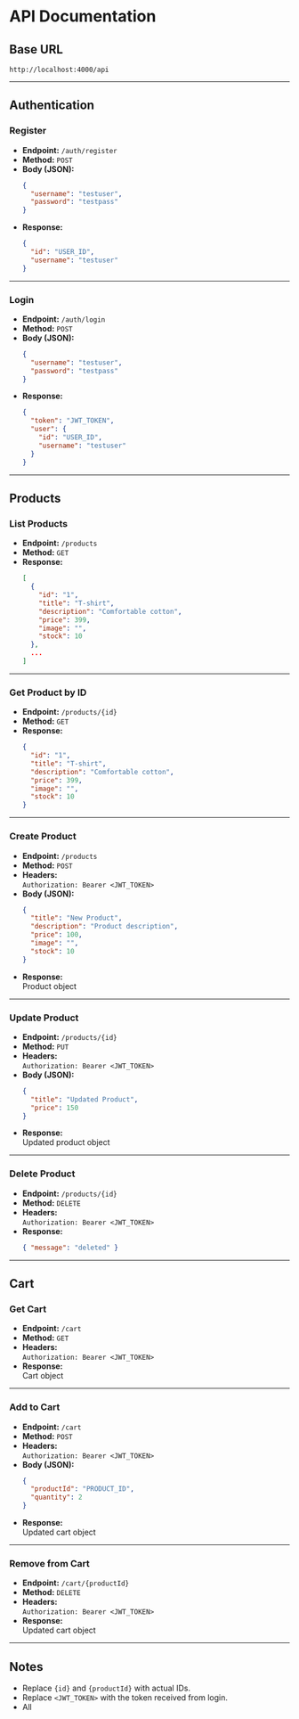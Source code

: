 # API Documentation

## Base URL

```
http://localhost:4000/api
```

---

## Authentication

### Register

- **Endpoint:** `/auth/register`
- **Method:** `POST`
- **Body (JSON):**
  ```json
  {
    "username": "testuser",
    "password": "testpass"
  }
  ```
- **Response:**
  ```json
  {
    "id": "USER_ID",
    "username": "testuser"
  }
  ```

---

### Login

- **Endpoint:** `/auth/login`
- **Method:** `POST`
- **Body (JSON):**
  ```json
  {
    "username": "testuser",
    "password": "testpass"
  }
  ```
- **Response:**
  ```json
  {
    "token": "JWT_TOKEN",
    "user": {
      "id": "USER_ID",
      "username": "testuser"
    }
  }
  ```

---

## Products

### List Products

- **Endpoint:** `/products`
- **Method:** `GET`
- **Response:**
  ```json
  [
    {
      "id": "1",
      "title": "T-shirt",
      "description": "Comfortable cotton",
      "price": 399,
      "image": "",
      "stock": 10
    },
    ...
  ]
  ```

---

### Get Product by ID

- **Endpoint:** `/products/{id}`
- **Method:** `GET`
- **Response:**
  ```json
  {
    "id": "1",
    "title": "T-shirt",
    "description": "Comfortable cotton",
    "price": 399,
    "image": "",
    "stock": 10
  }
  ```

---

### Create Product

- **Endpoint:** `/products`
- **Method:** `POST`
- **Headers:**  
  `Authorization: Bearer <JWT_TOKEN>`
- **Body (JSON):**
  ```json
  {
    "title": "New Product",
    "description": "Product description",
    "price": 100,
    "image": "",
    "stock": 10
  }
  ```
- **Response:**  
  Product object

---

### Update Product

- **Endpoint:** `/products/{id}`
- **Method:** `PUT`
- **Headers:**  
  `Authorization: Bearer <JWT_TOKEN>`
- **Body (JSON):**
  ```json
  {
    "title": "Updated Product",
    "price": 150
  }
  ```
- **Response:**  
  Updated product object

---

### Delete Product

- **Endpoint:** `/products/{id}`
- **Method:** `DELETE`
- **Headers:**  
  `Authorization: Bearer <JWT_TOKEN>`
- **Response:**
  ```json
  { "message": "deleted" }
  ```

---

## Cart

### Get Cart

- **Endpoint:** `/cart`
- **Method:** `GET`
- **Headers:**  
  `Authorization: Bearer <JWT_TOKEN>`
- **Response:**  
  Cart object

---

### Add to Cart

- **Endpoint:** `/cart`
- **Method:** `POST`
- **Headers:**  
  `Authorization: Bearer <JWT_TOKEN>`
- **Body (JSON):**
  ```json
  {
    "productId": "PRODUCT_ID",
    "quantity": 2
  }
  ```
- **Response:**  
  Updated cart object

---

### Remove from Cart

- **Endpoint:** `/cart/{productId}`
- **Method:** `DELETE`
- **Headers:**  
  `Authorization: Bearer <JWT_TOKEN>`
- **Response:**  
  Updated cart object

---

## Notes

- Replace `{id}` and `{productId}` with actual IDs.
- Replace `<JWT_TOKEN>` with the token received from login.
- All
